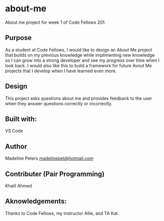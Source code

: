 # about-me
About me project for week 1 of Code Fellows 201.

## Purpose
As a student at Code Fellows, I would like to design an About Me project that builds on my previous knowledge while implimenting new knowledge so I can grow into a strong developer and see my progress over time when I look back. I would also like this to build a framework for future Avout Me projects that I develop when I have learned even more.

## Design
This project asks questions about me and provides feedback to the user when they answer questions correctly or incorrectly.

## Built with: 
VS Code

## Author
Madeline Peters
madelinepet@hotmail.com

## Contributer (Pair Programming)
Khalil Ahmed

## Aknowledgements:
Thanks to Code Fellows, my instructor Allie, and TA Kat.